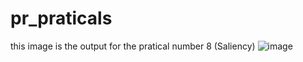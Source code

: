 # pr_praticals
this image is the output for the pratical number 8 (Saliency)
![image](https://github.com/user-attachments/assets/929a87ad-a9be-475e-99dd-27cb55a24873)
